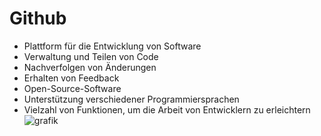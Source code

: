 # Github
- Plattform für die Entwicklung von Software
- Verwaltung und Teilen von Code
- Nachverfolgen von Änderungen
- Erhalten von Feedback
- Open-Source-Software
- Unterstützung verschiedener Programmiersprachen
- Vielzahl von Funktionen, um die Arbeit von Entwicklern zu erleichtern 
![grafik](https://user-images.githubusercontent.com/95867710/208946232-0072254b-bfe0-4c96-b113-537aed685898.png)
